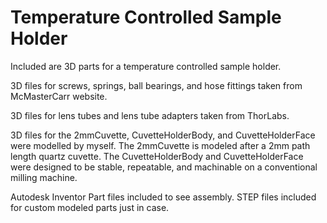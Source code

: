 # Temperature Controlled Sample Holder

Included are 3D parts for a temperature controlled sample holder.

3D files for screws, springs, ball bearings, and hose fittings taken from McMasterCarr website.

3D files for lens tubes and lens tube adapters taken from ThorLabs.

3D files for the 2mmCuvette, CuvetteHolderBody, and CuvetteHolderFace were modelled by myself.
The 2mmCuvette is modeled after a 2mm path length quartz cuvette.
The CuvetteHolderBody and CuvetteHolderFace were designed to be stable, repeatable, and machinable on a conventional milling machine.

Autodesk Inventor Part files included to see assembly. STEP files included for custom modeled parts just in case.

